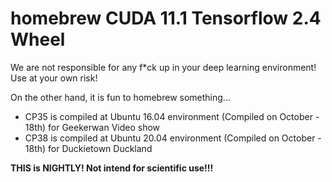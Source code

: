 # homebrew CUDA 11.1 Tensorflow 2.4 Wheel

We are not responsible for any f*ck up in your deep learning environment! Use at your own risk!

On the other hand, it is fun to homebrew something...

* CP35 is compiled at Ubuntu 16.04 environment (Compiled on October - 18th) for Geekerwan Video show
* CP38 is compiled at Ubuntu 20.04 environment (Compiled on October - 18th) for Duckietown Duckland

**THIS is NIGHTLY! Not intend for scientific use!!!**